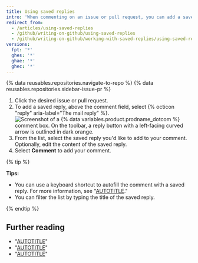 ```yaml
---
title: Using saved replies
intro: 'When commenting on an issue or pull request, you can add a saved reply that you''ve already set up. The saved reply can be the entire comment or if you want to customize it, you can add or delete content.'
redirect_from:
  - /articles/using-saved-replies
  - /github/writing-on-github/using-saved-replies
  - /github/writing-on-github/working-with-saved-replies/using-saved-replies
versions:
  fpt: '*'
  ghes: '*'
  ghae: '*'
  ghec: '*'
---
```

{% data reusables.repositories.navigate-to-repo %}
{% data reusables.repositories.sidebar-issue-pr %}
1. Click the desired issue or pull request.
1. To add a saved reply, above the comment field, select {% octicon "reply" aria-label="The mail reply" %}.
   ![Screenshot of a {% data variables.product.prodname_dotcom %} comment box. On the toolbar, a reply button with a left-facing curved arrow is outlined in dark orange.](/assets/images/help/writing/saved-replies-button.png)
1. From the list, select the saved reply you'd like to add to your comment. Optionally, edit the content of the saved reply.  
1. Select **Comment** to add your comment.

{% tip %}

**Tips:**
- You can use a keyboard shortcut to autofill the comment with a saved reply. For more information, see "[AUTOTITLE](/get-started/using-github/keyboard-shortcuts#comments)."
- You can filter the list by typing the title of the saved reply.

{% endtip %}

## Further reading

- "[AUTOTITLE](/get-started/writing-on-github/working-with-saved-replies/creating-a-saved-reply)"
- "[AUTOTITLE](/get-started/writing-on-github/working-with-saved-replies/editing-a-saved-reply)"
- "[AUTOTITLE](/get-started/writing-on-github/working-with-saved-replies/deleting-a-saved-reply)"
